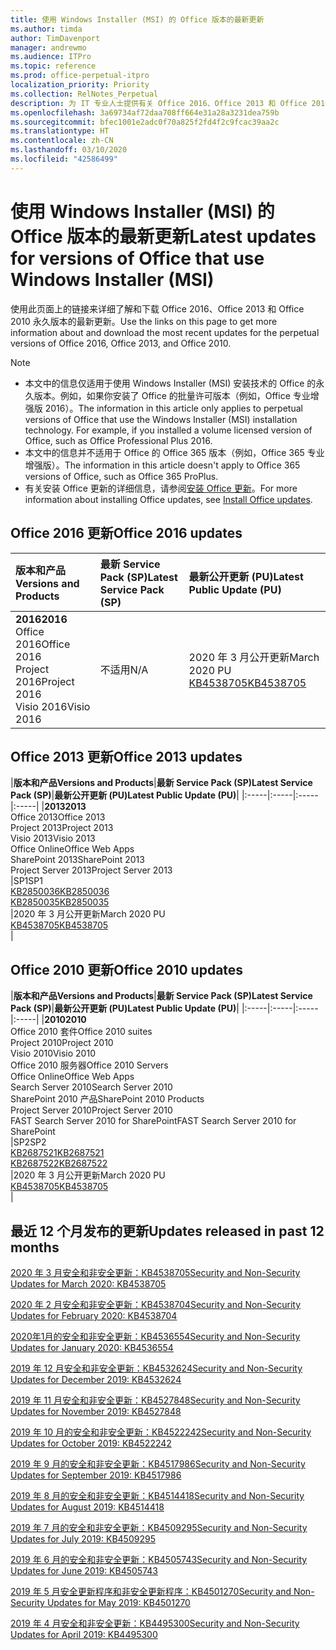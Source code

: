 ```yaml
---
title: 使用 Windows Installer (MSI) 的 Office 版本的最新更新
ms.author: timda
author: TimDavenport
manager: andrewmo
ms.audience: ITPro
ms.topic: reference
ms.prod: office-perpetual-itpro
localization_priority: Priority
ms.collection: RelNotes_Perpetual
description: 为 IT 专业人士提供有关 Office 2016、Office 2013 和 Office 2010 永久版本的最新更新信息的链接
ms.openlocfilehash: 3a69734af72daa708ff664e31a28a3231dea759b
ms.sourcegitcommit: bfec1001e2adc0f70a825f2fd4f2c9fcac39aa2c
ms.translationtype: HT
ms.contentlocale: zh-CN
ms.lasthandoff: 03/10/2020
ms.locfileid: "42586499"
---
```

# <a name="latest-updates-for-versions-of-office-that-use-windows-installer-msi"></a><span data-ttu-id="8aba1-103">使用 Windows Installer (MSI) 的 Office 版本的最新更新</span><span class="sxs-lookup"><span data-stu-id="8aba1-103">Latest updates for versions of Office that use Windows Installer (MSI)</span></span>

<span data-ttu-id="8aba1-104">使用此页面上的链接来详细了解和下载 Office 2016、Office 2013 和 Office 2010 永久版本的最新更新。</span><span class="sxs-lookup"><span data-stu-id="8aba1-104">Use the links on this page to get more information about and download the most recent updates for the perpetual versions of Office 2016, Office 2013, and Office 2010.</span></span>
  
 
> [!NOTE]
> - <span data-ttu-id="8aba1-p101">本文中的信息仅适用于使用 Windows Installer (MSI) 安装技术的 Office 的永久版本。例如，如果你安装了 Office 的批量许可版本（例如，Office 专业增强版 2016）。</span><span class="sxs-lookup"><span data-stu-id="8aba1-p101">The information in this article only applies to perpetual versions of Office that use the Windows Installer (MSI) installation technology. For example, if you installed a volume licensed version of Office, such as Office Professional Plus 2016.</span></span>
> - <span data-ttu-id="8aba1-107">本文中的信息并不适用于 Office 的 Office 365 版本（例如，Office 365 专业增强版）。</span><span class="sxs-lookup"><span data-stu-id="8aba1-107">The information in this article doesn't apply to Office 365 versions of Office, such as Office 365 ProPlus.</span></span>
> - <span data-ttu-id="8aba1-108">有关安装 Office 更新的详细信息，请参阅[安装 Office 更新](https://support.office.com/article/2ab296f3-7f03-43a2-8e50-46de917611c5)。</span><span class="sxs-lookup"><span data-stu-id="8aba1-108">For more information about installing Office updates, see [Install Office updates](https://support.office.com/article/2ab296f3-7f03-43a2-8e50-46de917611c5).</span></span> 


## <a name="office-2016-updates"></a><span data-ttu-id="8aba1-109">Office 2016 更新</span><span class="sxs-lookup"><span data-stu-id="8aba1-109">Office 2016 updates</span></span>

|<span data-ttu-id="8aba1-110">**版本和产品**</span><span class="sxs-lookup"><span data-stu-id="8aba1-110">**Versions and Products**</span></span>|<span data-ttu-id="8aba1-111">**最新 Service Pack (SP)**</span><span class="sxs-lookup"><span data-stu-id="8aba1-111">**Latest Service Pack (SP)**</span></span>|<span data-ttu-id="8aba1-112">**最新公开更新 (PU)**</span><span class="sxs-lookup"><span data-stu-id="8aba1-112">**Latest Public Update (PU)**</span></span>|
|:-----|:-----|:-----|
|<span data-ttu-id="8aba1-113">**2016**</span><span class="sxs-lookup"><span data-stu-id="8aba1-113">**2016**</span></span> <br/> <span data-ttu-id="8aba1-114">Office 2016</span><span class="sxs-lookup"><span data-stu-id="8aba1-114">Office 2016</span></span>  <br/> <span data-ttu-id="8aba1-115">Project 2016</span><span class="sxs-lookup"><span data-stu-id="8aba1-115">Project 2016</span></span>  <br/> <span data-ttu-id="8aba1-116">Visio 2016</span><span class="sxs-lookup"><span data-stu-id="8aba1-116">Visio 2016</span></span>  <br/> |<span data-ttu-id="8aba1-117">不适用</span><span class="sxs-lookup"><span data-stu-id="8aba1-117">N/A</span></span>  <br/> |<span data-ttu-id="8aba1-118">2020 年 3 月公开更新</span><span class="sxs-lookup"><span data-stu-id="8aba1-118">March 2020 PU</span></span>  <br/> [<span data-ttu-id="8aba1-119">KB4538705</span><span class="sxs-lookup"><span data-stu-id="8aba1-119">KB4538705</span></span>](https://support.microsoft.com/help/4538705 ) <br/> |
   
## <a name="office-2013-updates"></a><span data-ttu-id="8aba1-120">Office 2013 更新</span><span class="sxs-lookup"><span data-stu-id="8aba1-120">Office 2013 updates</span></span>

|<span data-ttu-id="8aba1-121">**版本和产品**</span><span class="sxs-lookup"><span data-stu-id="8aba1-121">**Versions and Products**</span></span>|<span data-ttu-id="8aba1-122">**最新 Service Pack (SP)**</span><span class="sxs-lookup"><span data-stu-id="8aba1-122">**Latest Service Pack (SP)**</span></span>|<span data-ttu-id="8aba1-123">**最新公开更新 (PU)**</span><span class="sxs-lookup"><span data-stu-id="8aba1-123">**Latest Public Update (PU)**</span></span>|
|:-----|:-----|:-----|:-----|
|<span data-ttu-id="8aba1-124">**2013**</span><span class="sxs-lookup"><span data-stu-id="8aba1-124">**2013**</span></span> <br/> <span data-ttu-id="8aba1-125">Office 2013</span><span class="sxs-lookup"><span data-stu-id="8aba1-125">Office 2013</span></span>  <br/> <span data-ttu-id="8aba1-126">Project 2013</span><span class="sxs-lookup"><span data-stu-id="8aba1-126">Project 2013</span></span>  <br/> <span data-ttu-id="8aba1-127">Visio 2013</span><span class="sxs-lookup"><span data-stu-id="8aba1-127">Visio 2013</span></span>  <br/> <span data-ttu-id="8aba1-128">Office Online</span><span class="sxs-lookup"><span data-stu-id="8aba1-128">Office Web Apps</span></span>  <br/> <span data-ttu-id="8aba1-129">SharePoint 2013</span><span class="sxs-lookup"><span data-stu-id="8aba1-129">SharePoint 2013</span></span>  <br/> <span data-ttu-id="8aba1-130">Project Server 2013</span><span class="sxs-lookup"><span data-stu-id="8aba1-130">Project Server 2013</span></span>  <br/> |<span data-ttu-id="8aba1-131">SP1</span><span class="sxs-lookup"><span data-stu-id="8aba1-131">SP1</span></span> <br/> [<span data-ttu-id="8aba1-132">KB2850036</span><span class="sxs-lookup"><span data-stu-id="8aba1-132">KB2850036</span></span>](https://support.microsoft.com/kb/2850036) <br/>[<span data-ttu-id="8aba1-133">KB2850035</span><span class="sxs-lookup"><span data-stu-id="8aba1-133">KB2850035</span></span>](https://support.microsoft.com/kb/2850035) <br/> |<span data-ttu-id="8aba1-134">2020 年 3 月公开更新</span><span class="sxs-lookup"><span data-stu-id="8aba1-134">March 2020 PU</span></span>  <br/> [<span data-ttu-id="8aba1-135">KB4538705</span><span class="sxs-lookup"><span data-stu-id="8aba1-135">KB4538705</span></span>](https://support.microsoft.com/help/4538705 ) <br/> |
   
## <a name="office-2010-updates"></a><span data-ttu-id="8aba1-136">Office 2010 更新</span><span class="sxs-lookup"><span data-stu-id="8aba1-136">Office 2010 updates</span></span>

|<span data-ttu-id="8aba1-137">**版本和产品**</span><span class="sxs-lookup"><span data-stu-id="8aba1-137">**Versions and Products**</span></span>|<span data-ttu-id="8aba1-138">**最新 Service Pack (SP)**</span><span class="sxs-lookup"><span data-stu-id="8aba1-138">**Latest Service Pack (SP)**</span></span>|<span data-ttu-id="8aba1-139">**最新公开更新 (PU)**</span><span class="sxs-lookup"><span data-stu-id="8aba1-139">**Latest Public Update (PU)**</span></span>|
|:-----|:-----|:-----|:-----|
|<span data-ttu-id="8aba1-140">**2010**</span><span class="sxs-lookup"><span data-stu-id="8aba1-140">**2010**</span></span> <br/> <span data-ttu-id="8aba1-141">Office 2010 套件</span><span class="sxs-lookup"><span data-stu-id="8aba1-141">Office 2010 suites</span></span>  <br/> <span data-ttu-id="8aba1-142">Project 2010</span><span class="sxs-lookup"><span data-stu-id="8aba1-142">Project 2010</span></span>  <br/> <span data-ttu-id="8aba1-143">Visio 2010</span><span class="sxs-lookup"><span data-stu-id="8aba1-143">Visio 2010</span></span>  <br/> <span data-ttu-id="8aba1-144">Office 2010 服务器</span><span class="sxs-lookup"><span data-stu-id="8aba1-144">Office 2010 Servers</span></span>  <br/> <span data-ttu-id="8aba1-145">Office Online</span><span class="sxs-lookup"><span data-stu-id="8aba1-145">Office Web Apps</span></span>  <br/> <span data-ttu-id="8aba1-146">Search Server 2010</span><span class="sxs-lookup"><span data-stu-id="8aba1-146">Search Server 2010</span></span>  <br/> <span data-ttu-id="8aba1-147">SharePoint 2010 产品</span><span class="sxs-lookup"><span data-stu-id="8aba1-147">SharePoint 2010 Products</span></span>  <br/> <span data-ttu-id="8aba1-148">Project Server 2010</span><span class="sxs-lookup"><span data-stu-id="8aba1-148">Project Server 2010</span></span>  <br/> <span data-ttu-id="8aba1-149">FAST Search Server 2010 for SharePoint</span><span class="sxs-lookup"><span data-stu-id="8aba1-149">FAST Search Server 2010 for SharePoint</span></span>  <br/> |<span data-ttu-id="8aba1-150">SP2</span><span class="sxs-lookup"><span data-stu-id="8aba1-150">SP2</span></span> <br/>[<span data-ttu-id="8aba1-151">KB2687521</span><span class="sxs-lookup"><span data-stu-id="8aba1-151">KB2687521</span></span>](https://support.microsoft.com/kb/2687521) <br/> [<span data-ttu-id="8aba1-152">KB2687522</span><span class="sxs-lookup"><span data-stu-id="8aba1-152">KB2687522</span></span>](https://support.microsoft.com/kb/2687522) <br/> |<span data-ttu-id="8aba1-153">2020 年 3 月公开更新</span><span class="sxs-lookup"><span data-stu-id="8aba1-153">March 2020 PU</span></span>  <br/> [<span data-ttu-id="8aba1-154">KB4538705</span><span class="sxs-lookup"><span data-stu-id="8aba1-154">KB4538705</span></span>](https://support.microsoft.com/help/4538705 ) <br/>|
   

   
## <a name="updates-released-in-past-12-months"></a><span data-ttu-id="8aba1-155">最近 12 个月发布的更新</span><span class="sxs-lookup"><span data-stu-id="8aba1-155">Updates released in past 12 months</span></span>

[<span data-ttu-id="8aba1-156">2020 年 3 月安全和非安全更新：KB4538705</span><span class="sxs-lookup"><span data-stu-id="8aba1-156">Security and Non-Security Updates for March 2020: KB4538705</span></span>](https://support.microsoft.com/help/4538705)

[<span data-ttu-id="8aba1-157">2020 年 2 月安全和非安全更新：KB4538704</span><span class="sxs-lookup"><span data-stu-id="8aba1-157">Security and Non-Security Updates for February 2020: KB4538704</span></span>](https://support.microsoft.com/help/4538704)

[<span data-ttu-id="8aba1-158">2020年1月的安全和非安全更新：KB4536554</span><span class="sxs-lookup"><span data-stu-id="8aba1-158">Security and Non-Security Updates for January 2020: KB4536554</span></span>](https://support.microsoft.com/help/4536554)

[<span data-ttu-id="8aba1-159">2019 年 12 月安全和非安全更新：KB4532624</span><span class="sxs-lookup"><span data-stu-id="8aba1-159">Security and Non-Security Updates for December 2019: KB4532624</span></span>](https://support.microsoft.com/help/4532624)

[<span data-ttu-id="8aba1-160">2019 年 11 月安全和非安全更新：KB4527848</span><span class="sxs-lookup"><span data-stu-id="8aba1-160">Security and Non-Security Updates for November 2019: KB4527848</span></span>](https://support.microsoft.com/help/4527848)

[<span data-ttu-id="8aba1-161">2019 年 10 月的安全和非安全更新：KB4522242</span><span class="sxs-lookup"><span data-stu-id="8aba1-161">Security and Non-Security Updates for October 2019: KB4522242</span></span>](https://support.microsoft.com/help/4522242)

[<span data-ttu-id="8aba1-162">2019 年 9 月的安全和非安全更新：KB4517986</span><span class="sxs-lookup"><span data-stu-id="8aba1-162">Security and Non-Security Updates for September 2019: KB4517986</span></span>](https://support.microsoft.com/help/4517986 )

[<span data-ttu-id="8aba1-163">2019 年 8 月的安全和非安全更新：KB4514418</span><span class="sxs-lookup"><span data-stu-id="8aba1-163">Security and Non-Security Updates for August 2019: KB4514418</span></span>](https://support.microsoft.com/help/4514418)

[<span data-ttu-id="8aba1-164">2019 年 7 月的安全和非安全更新：KB4509295</span><span class="sxs-lookup"><span data-stu-id="8aba1-164">Security and Non-Security Updates for July 2019: KB4509295</span></span>](https://support.microsoft.com/help/4509295)

[<span data-ttu-id="8aba1-165">2019 年 6 月的安全和非安全更新：KB4505743</span><span class="sxs-lookup"><span data-stu-id="8aba1-165">Security and Non-Security Updates for June 2019: KB4505743</span></span>](https://support.microsoft.com/help/4505743)

[<span data-ttu-id="8aba1-166">2019 年 5 月安全更新程序和非安全更新程序：KB4501270</span><span class="sxs-lookup"><span data-stu-id="8aba1-166">Security and Non-Security Updates for May 2019: KB4501270 </span></span>](https://support.microsoft.com/help/4501270)

[<span data-ttu-id="8aba1-167">2019 年 4 月安全和非安全更新：KB4495300</span><span class="sxs-lookup"><span data-stu-id="8aba1-167">Security and Non-Security Updates for April 2019: KB4495300</span></span>](https://support.microsoft.com/help/4495300)

 










 

   

   

  


  
 
  
 
  

  
   
  
